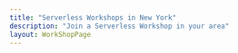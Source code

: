 ```yaml
---
title: "Serverless Workshops in New York"
description: "Join a Serverless Workshop in your area"
layout: WorkShopPage
---
```

